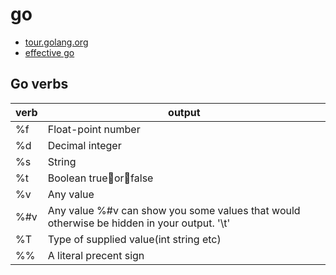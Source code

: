 # go

- [tour.golang.org](https://tour.golang.org/welcome/1)
- [effective go](https://golang.org/doc/effective_go.html)

## Go verbs

| verb | output                                                                                      |
| ---- | ------------------------------------------------------------------------------------------- |
| %f   | Float-point number                                                                          |
| %d   | Decimal integer                                                                             |
| %s   | String                                                                                      |
| %t   | Boolean trueorfalse                                                                       |
| %v   | Any value                                                                                   |
| %#v  | Any value  %#v can show you some values that would otherwise be hidden in your output. '\t' |
| %T   | Type of supplied value(int string etc)                                                      |
| %%   | A literal precent sign                                                                      |
